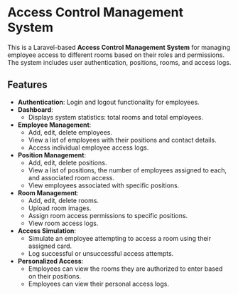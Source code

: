 # Access Control Management System

This is a Laravel-based **Access Control Management System** for managing employee access to different rooms based on their roles and permissions. The system includes user authentication, positions, rooms, and access logs.

## Features

- **Authentication**: Login and logout functionality for employees.
- **Dashboard**:
  - Displays system statistics: total rooms and total employees.
- **Employee Management**:
  - Add, edit, delete employees.
  - View a list of employees with their positions and contact details.
  - Access individual employee access logs.
- **Position Management**:
  - Add, edit, delete positions.
  - View a list of positions, the number of employees assigned to each, and associated room access.
  - View employees associated with specific positions.
- **Room Management**:
  - Add, edit, delete rooms.
  - Upload room images.
  - Assign room access permissions to specific positions.
  - View room access logs.
- **Access Simulation**:
  - Simulate an employee attempting to access a room using their assigned card.
  - Log successful or unsuccessful access attempts.
- **Personalized Access**:
  - Employees can view the rooms they are authorized to enter based on their positions.
  - Employees can view their personal access logs.
